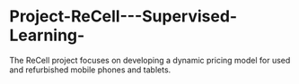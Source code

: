 # Project-ReCell---Supervised-Learning-
The ReCell project focuses on developing a dynamic pricing model for used and refurbished mobile phones and tablets.
